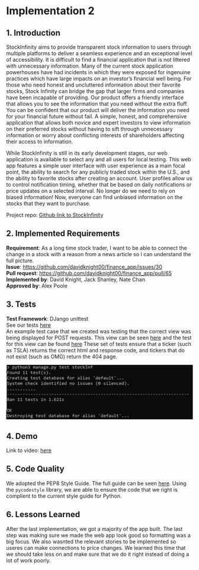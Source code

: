 # Implementation 2

## 1. Introduction

StockInfinity aims to provide transparent stock information to users through multiple platforms to deliver a seamless experience and an exceptional level of accessibility. It is difficult to find a financial application that is not littered with unnecessary information. Many of the current stock application powerhouses have had incidents in which they were exposed for ingenuine practices which have large impacts on an investor’s financial well being. For those who need honest and uncluttered information about their favorite stocks, Stock Infinity can bridge the gap that larger firms and companies have been incapable of providing. Our product offers a friendly interface that allows you to see the information that you need without the extra fluff. You can be confident that our product will deliver the information you need for your financial future without fail. A simple, honest, and comprehensive application that allows both novice and expert investors to view information on their preferred stocks without having to sift through unnecessary information or worry about conflicting interests of shareholders affecting their access to information.

While StockInfinity is still in its early development stages, our web application is available to select any and all users for local testing. This web app features a simple user interface with user experience as a main focal point, the ability to search for any publicly traded stock within the U.S., and the ability to favorite stocks after creating an account. User profiles allow us to control notification timing, whether that be based on daily notifications or price updates on a selected interval. No longer do we need to rely on biased information! Now, everyone can find unbiased information on the stocks that they want to purchase.

Project repo: [Github link to StockInfinity](https://github.com/davidknight00/finance_app)

## 2. Implemented Requirements
**Requirement**: As a long time stock trader, I want to be able to connect the change in a stock with a reason from a news article so I can understand the full picture. \
**Issue**: https://github.com/davidknight00/finance_app/issues/30 \
**Pull request**: https://github.com/davidknight00/finance_app/pull/65 \
**Implemented by**: David Knight, Jack Shanley, Nate Chan \
**Approved by**: Alex Poole

## 3. Tests
**Test Framework**: DJango unittest \
See our tests [here](https://github.com/davidknight00/finance_app/tree/master/stockInfinity/stockInf/tests) \
An example test case that we created was testing that the correct view was being displayed for POST requests. This view can be seen [here](https://github.com/davidknight00/finance_app/blob/master/stockInfinity/stockInf/views.py#L16-L53) and the test for this view can be found [here](https://github.com/davidknight00/finance_app/blob/master/stockInfinity/stockInf/tests/test_views.py#L24-L34) These set of tests ensure that a ticker (such as TSLA) returns the correct html and response code, and tickers that do not exist (such as OMG) return the 404 page. 

**![StockInfinity unit test](./deliverable_images/unittest_samplerun.png)**

## 4. Demo
Link to video: [here](https://youtube.com/shorts/mbZx9SqsiXA?feature=share)

## 5. Code Quality
We adopted the PEP8 Style Guide. The full guide can be seen [here](https://peps.python.org/pep-0008/). Using the `pycodestyle` library, we are able to ensure the code that we right is complient to the current style guide for Python. 

## 6. Lessons Learned
After the last implementation, we got a majority of the app built. The last step was making sure we made the web app look good so formatting was a big focus. We also wasnted the relevant stories to be implemented so useres can make connections to price changes. We learned this time that we should take less on and make sure that we do it right instead of doing a lot of work poorly.
